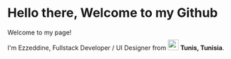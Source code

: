 <h1>Hello there, Welcome to my Github</h1>

<p>Welcome to my page! </br> I'm Ezzeddine, Fullstack Developer / UI Designer from <img src="https://cdn-icons-png.flaticon.com/512/6176/6176836.png" height="24" width="24" style="margin-top:8px"/> <b>Tunis, Tunisia</b>. </p>


